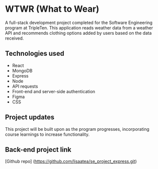 # WTWR (What to Wear)

A full-stack development project completed for the Software Engineering program at TripleTen. This application reads weather data from a weather API and recommends clothing options added by users based on the data received.

## Technologies used

- React
- MongoDB
- Express
- Node
- API requests
- Front-end and server-side authentication
- Figma
- CSS

## Project updates

This project will be built upon as the program progresses, incorporating course learnings to increase functionality.

## Back-end project link

[Github repo] (https://github.com/lisaatea/se_project_express.git)
